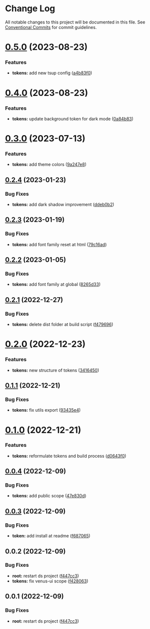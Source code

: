 # Change Log

All notable changes to this project will be documented in this file.
See [Conventional Commits](https://conventionalcommits.org) for commit guidelines.

# [0.5.0](https://github.com/rcasachi/venus/compare/@venusui/tokens@0.4.0...@venusui/tokens@0.5.0) (2023-08-23)

### Features

- **tokens:** add new tsup config ([a4b83f0](https://github.com/rcasachi/venus/commit/a4b83f070a8663b877d43a1033cc344febbcfa9e))

# [0.4.0](https://github.com/rcasachi/venus/compare/@venusui/tokens@0.3.0...@venusui/tokens@0.4.0) (2023-08-23)

### Features

- **tokens:** update background token for dark mode ([0a84b83](https://github.com/rcasachi/venus/commit/0a84b83ba3546fdc4c21d15c4b067ab18ee4da6c))

# [0.3.0](https://github.com/rcasachi/venus/compare/@venusui/tokens@0.2.4...@venusui/tokens@0.3.0) (2023-07-13)

### Features

- **tokens:** add theme colors ([9a247e8](https://github.com/rcasachi/venus/commit/9a247e8ea0b5755c1fe328fd7bc9a7320cd43a1a))

## [0.2.4](https://github.com/rcasachi/venus/compare/@venusui/tokens@0.2.3...@venusui/tokens@0.2.4) (2023-01-23)

### Bug Fixes

- **tokens:** add dark shadow improvement ([ddeb0b2](https://github.com/rcasachi/venus/commit/ddeb0b2b5c6d1d9f2c43bb7a425271b9bdc184d1))

## [0.2.3](https://github.com/rcasachi/venus/compare/@venusui/tokens@0.2.2...@venusui/tokens@0.2.3) (2023-01-19)

### Bug Fixes

- **tokens:** add font family reset at html ([79c16ad](https://github.com/rcasachi/venus/commit/79c16ad8dca5a8fefb508c090fe90acfd115a115))

## [0.2.2](https://github.com/rcasachi/venus/compare/@venusui/tokens@0.2.1...@venusui/tokens@0.2.2) (2023-01-05)

### Bug Fixes

- **tokens:** add font family at global ([8265d33](https://github.com/rcasachi/venus/commit/8265d331234b89d9a3ac028c1e9ea357d5a36945))

## [0.2.1](https://github.com/rcasachi/venus/compare/@venusui/tokens@0.2.0...@venusui/tokens@0.2.1) (2022-12-27)

### Bug Fixes

- **tokens:** delete dist folder at build script ([f479696](https://github.com/rcasachi/venus/commit/f479696d21f60cbe7a847756d7edb916e2462699))

# [0.2.0](https://github.com/rcasachi/venus/compare/@venusui/tokens@0.1.1...@venusui/tokens@0.2.0) (2022-12-23)

### Features

- **tokens:** new structure of tokens ([3416450](https://github.com/rcasachi/venus/commit/34164507688cdb46819f9d93add279acdce3559f))

## [0.1.1](https://github.com/rcasachi/venus/compare/@venusui/tokens@0.1.0...@venusui/tokens@0.1.1) (2022-12-21)

### Bug Fixes

- **tokens:** fix utils export ([93435e4](https://github.com/rcasachi/venus/commit/93435e47eca3d3586b4ce57ff0cc23ab17dd203b))

# [0.1.0](https://github.com/rcasachi/venus/compare/@venusui/tokens@0.0.4...@venusui/tokens@0.1.0) (2022-12-21)

### Features

- **tokens:** reformulate tokens and build process ([d0643f0](https://github.com/rcasachi/venus/commit/d0643f092fcab8f0d395ed0f0f3c363dfe1887b9))

## [0.0.4](https://github.com/rcasachi/venus/compare/@venusui/tokens@0.0.3...@venusui/tokens@0.0.4) (2022-12-09)

### Bug Fixes

- **tokens:** add public scope ([47e830d](https://github.com/rcasachi/venus/commit/47e830d39ab43bb35401fe70f82624f9c8c0982a))

## [0.0.3](https://github.com/rcasachi/venus/compare/@venusui/tokens@0.0.2...@venusui/tokens@0.0.3) (2022-12-09)

### Bug Fixes

- **token:** add install at readme ([f687065](https://github.com/rcasachi/venus/commit/f6870652e6fb826d2e1f5689fae156011d74db2a))

## 0.0.2 (2022-12-09)

### Bug Fixes

- **root:** restart ds project ([f447cc3](https://github.com/rcasachi/venus/commit/f447cc3a7492141e253b7448287fe4f15bcab8eb))
- **tokens:** fix venus-ui scope ([f428063](https://github.com/rcasachi/venus/commit/f4280630461ea90704528622fa7487a1752f382a))

## 0.0.1 (2022-12-09)

### Bug Fixes

- **root:** restart ds project ([f447cc3](https://github.com/rcasachi/venus/commit/f447cc3a7492141e253b7448287fe4f15bcab8eb))
